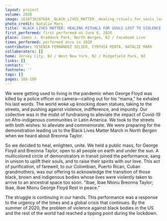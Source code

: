 ```yaml
---
layout: project
volume: 2020
image: 1610730287684__BLACK_LIVES_MATTER__Healing_rituals_for_souls_lost_to_violence--Yesenia_Fern_ndez_Selier___Cynthia_Renta___Natalie_Marx.png
photo_credit: Natalie Marx
title: 'BLACK LIVES MATTER: HEALING RITUALS FOR SOULS LOST TO VIOLENCE'
first_performed: first performed on June 6, 2020
place: James J. Braddock Park, North Bergen, NJ / Facebook Live
times_performed: performed once in 2020
contributor: YESENIA FERNÁNDEZ SELIER, CYNTHIA RENTA, NATALIE MARX
collaborators: []
home: Jersey City, NJ / West New York, NJ / Ridgefield Park, NJ
links: []
contact: ''
footnote: ''
tags: []
pages: 108-109
---
```

We were getting used to living in the pandemic when George Floyd was killed by a police officer on camera—calling out for his “mama,” he exhaled his last words. The world woke up knocking down statues, taking to the streets, and pushing against violence, indifference, and impunity. Our collective was in the midst of fundraising to alleviate the impact of Covid-19 on Afro-indigenous communities in Latin America. We took to the streets with both wishes: to alleviate and commemorate. We were preparing for the demonstration leading us to the Black Lives Matter March in North Bergen when we heard about Breonna Taylor.

So we decided to heal, enlighten, unite. We held a public mass, for George Floyd and Breonna Taylor, open to all people on earth and under the sun. A multicolored circle of demonstrators in transit joined the performance, sang in unison to uplift their souls, and to raise their spirits with our love. This act of purification, of farewell, to our Colombian, Puerto Rican, Cuban grandmothers, was our offering to acknowledge the transition of those black, brown and indigenous bodies whose lives were violently taken to arrive to an ancestral space too soon. “Ibae, Ibae Ntonu Breonna Taylor; Ibae, Ibae Ntonu George Floyd Rest in peace.” 

The struggle is continuing in our hands. This performance was a response to the urgency of the times and a global crisis that continues. By the summer of 2020, the problem of violence against black bodies in the US and the rest of the world had reached a tipping point during the lockdown. 